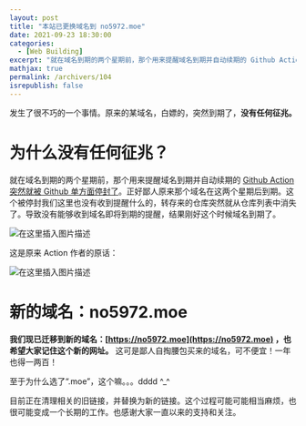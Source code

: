 ```yaml
---
layout: post
title: "本站已更换域名到 no5972.moe"
date: 2021-09-23 18:30:00
categories: 
  - [Web Building]
excerpt: "就在域名到期的两个星期前，那个用来提醒域名到期并自动续期的 Github Action 突然就被 Github 单方面停封了。正好鄙人原来那个域名在这两个星期后到期。这个被停封我们这里也没有收到提醒什么的，转存来的仓库突然就从仓库列表中消失了。导致没有能够收到域名即将到期的提醒，结果刚好这个时候域名到期了。"
mathjax: true
permalink: /archivers/104
isrepublish: false
---
```


发生了很不巧的一个事情。原来的某域名，白嫖的，突然到期了，**没有任何征兆。**

# 为什么没有任何征兆？

就在域名到期的两个星期前，那个用来提醒域名到期并自动续期的 [Github Action 突然就被 Github 单方面停封了](https://github.com/luolongfei/next-freenom#%E6%B3%A8%E6%84%8F%E7%94%B1%E4%BA%8E%E6%88%91%E5%89%8D%E4%BB%93%E5%BA%93-httpsgithubcomluolongfeifreenom-%E4%B8%8D%E6%98%8E%E5%8E%9F%E5%9B%A0%E8%A2%AB%E5%B0%81%E4%BC%B0%E8%AE%A1%E6%98%AF%E4%B8%8E%E6%97%A9%E5%89%8D%E7%9A%84-github-action-%E4%BA%8B%E4%BB%B6%E6%9C%89%E5%85%B3%E6%95%85%E5%B0%86%E5%8E%9F%E9%A1%B9%E7%9B%AE%E8%BF%81%E7%A7%BB%E8%87%B3%E6%AD%A4%E6%8E%A5%E4%B8%8B%E6%9D%A5%E7%9A%84%E5%BC%80%E5%8F%91%E4%B8%8E%E7%BB%B4%E6%8A%A4%E5%B0%86%E5%9C%A8%E6%AD%A4%E4%BB%93%E5%BA%93%E8%BF%9B%E8%A1%8Cdocker-%E4%BB%93%E5%BA%93-httpshubdockercomrluolongfeifreenom-%E4%B8%8D%E5%8F%97%E5%BD%B1%E5%93%8D%E6%8E%A8%E8%8D%90%E9%80%9A%E8%BF%87-docker-%E9%83%A8%E7%BD%B2%E6%88%96%E8%80%85%E5%8F%82%E8%80%83%E4%B8%8B%E6%96%B9%E6%96%87%E6%A1%A3%E7%9B%B4%E6%8E%A5%E6%90%AC%E8%BF%90%E5%88%B0%E8%85%BE%E8%AE%AF%E4%BA%91%E5%87%BD%E6%95%B0%E9%83%A8%E7%BD%B2%E6%9C%AC%E9%A1%B9%E7%9B%AE%E4%BE%9D%E7%84%B6%E9%95%BF%E6%9C%9F%E7%BB%B4%E6%8A%A4)。正好鄙人原来那个域名在这两个星期后到期。这个被停封我们这里也没有收到提醒什么的，转存来的仓库突然就从仓库列表中消失了。导致没有能够收到域名即将到期的提醒，结果刚好这个时候域名到期了。

![在这里插入图片描述](https://images.weserv.nl/?url=https://img-blog.csdnimg.cn/1ac4508bcaf94ca99d781fd6f7c28c34.png)

这是原来 Action 作者的原话：

![在这里插入图片描述](https://images.weserv.nl/?url=https://img-blog.csdnimg.cn/a33d18ac2eaf449c93afffd4d06b8c79.png)

# 新的域名：no5972.moe

**我们现已迁移到新的域名：[https://no5972.moe](https://no5972.moe) ，也希望大家记住这个新的网址。** 这可是鄙人自掏腰包买来的域名，可不便宜！一年也得一两百！

至于为什么选了“.moe”，这个嘛。。。dddd \^_\^

目前正在清理相关的旧链接，并替换为新的链接。这个过程可能可能相当麻烦，也很可能变成一个长期的工作。也感谢大家一直以来的支持和关注。